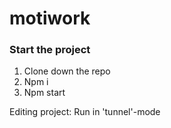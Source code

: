 # motiwork

### Start the project

1. Clone down the repo
2. Npm i
3. Npm start

Editing project:
Run in 'tunnel'-mode
